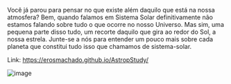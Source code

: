 Você já parou para pensar no que existe além daquilo que está na nossa atmosfera? Bem, quando falamos em Sistema Solar definitivamente não estamos falando sobre tudo o que ocorre no nosso Universo. Mas sim, uma pequena parte disso tudo, um recorte daquilo que gira ao redor do Sol, a nossa estrela. Junte-se a nós para entender um pouco mais sobre cada planeta que constitui tudo isso que chamamos de sistema-solar.

Link: https://erosmachado.github.io/AstropStudy/ 


![image](https://github.com/user-attachments/assets/035f4ec4-d8fe-4970-a8a3-e73f94db53cc)

